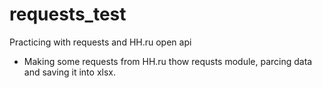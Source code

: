 # requests_test
Practicing with requests and HH.ru open api

* Making some requests from HH.ru thow requsts module, parcing data and saving it into xlsx.

